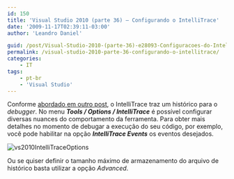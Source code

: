 ```yaml
---
id: 150
title: 'Visual Studio 2010 (parte 36) – Configurando o IntelliTrace'
date: '2009-11-17T02:39:11-03:00'
author: 'Leandro Daniel'

guid: /post/Visual-Studio-2010-(parte-36)-e28093-Configuracoes-do-IntelliTrace.aspx
permalink: /visual-studio-2010-parte-36-configurando-o-intellitrace/
categories:
    - IT
tags:
    - pt-br
    - 'Visual Studio'
---
```


Conforme [abordado em outro post](http://www.leandrodaniel.com/post/Visual-Studio-2010-(parte-4)-e28093-IntelliTrace), o IntelliTrace traz um histórico para o *debugger*. No menu ***Tools / Options / IntelliTrace*** é possível configurar diversas nuances do comportamento da ferramenta. Para obter mais detalhes no momento de debugar a execução do seu código, por exemplo, você pode habilitar na opção ***IntelliTrace Events*** os eventos desejados.

 ![vs2010IntelliTraceOptions](http://leandrodaniel.com/pics/WindowsLiveWriter/VisualStudio2010parte36ConfiguraesdoInte/15A99711/vs2010IntelliTraceOptions.gif "vs2010IntelliTraceOptions")

Ou se quiser definir o tamanho máximo de armazenamento do arquivo de histórico basta utilizar a opção *Advanced*.
